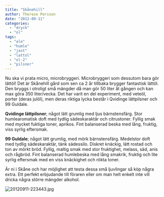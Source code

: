 ```yaml
---
title: "Skånehill"
author: Therese Persson
date: "2012-09-11"
categories: 
  - "dryck"
  - "ol"
tags: 
  - "ale"
  - "humle"
  - "jast"
  - "lattol"
  - "ol-2"
  - "pilsner"
---
```


Nu ska vi prata micro, microbryggeri. Microbryggeri som dessutom bara gör lättöl! Det är Skånehill gård som sen ca 2 år tillbaka brygger fantastisk lättöl. Den bryggs i otroligt små mängder då man gör 50 liter åt gången och kan max göra 350 liter/vecka. Det har varit en del experiment, med veteöl, porter (deras julöl), men deras riktiga lycka består i Qvidinge lättpilsner och 99 Guldale.

**Qvidinge lättpilsner**; något lätt grumlig med ljus bärnstensfärg. Stor humlearomatisk doft med tydlig sädeskaraktär och citrustoner. Fyllig smak med mycket fuktiga toner, aprikos. Fint balanserad beska med lång, fruktig, viss syrlig eftersmak.

**99 Guldale**; något lätt grumlig, med mörk bärnstensfärg. Medelstor doft med tydlig sädeskaraktär, tänk sädessilo. Diskret knäckig, lätt rostad och ton av mörkt bröd. Fyllig, maltig smak med stor fruktighet, melass, säd, anis och rågbröd. Fint balanserad humlebeska med lång smakrik, fruktig och lite syrlig eftersmak med en viss knäckighet och rökta toner.

Är ni i Skåne och har möjlighet att testa dessa små ljuvlingar så köp några extra. Ett perfekt erbjudande till föraren eller om man helt enkelt inte vill dricka några större mängder alkohol.

![20120911-223443.jpg](/static/img/20120911-223443.jpg)
